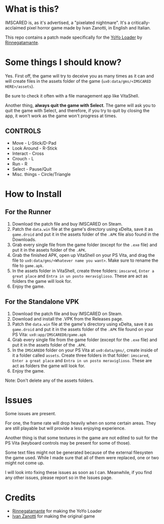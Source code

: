 # What is this?
IMSCARED is, as it's advertised, a "pixelated nightmare". It's a critically-acclaimed pixel horror game made by Ivan Zanotti, in English and Italian.

This repo contains a patch made specifically for the [YoYo Loader](https://github.com/Rinnegatamante/yoyoloader_vita) by [Rinnegatamante](https://github.com/Rinnegatamante).

# Some things I should know?
Yes. First off, the game will try to deceive you as many times as it can and will create files in the assets folder of the game (`ux0:data/gms/<IMSCARED HERE>/assets`).

Be sure to check it often with a file management app like VitaShell. 

Another thing, **always quit the game with Select**. The game will ask you to quit the game with Select, and therefore, if you try to quit by closing the app, it won't work as the game won't progress at times.

## CONTROLS
- Move - L-Stick/D-Pad
- Look Around - R-Stick
- Interact - Cross
- Crouch - L
- Run - R
- Select - Pause/Quit
- Misc. things - Circle/Triangle

# How to Install
## For the Runner
1. Download the patch file and buy IMSCARED on Steam.
2. Patch the `data.win` file at the game's directory using xDelta, save it as `game.droid` and put it in the assets folder of the `.APK` file also found in the Downloads.
3. Grab every single file from the game folder (except for the `.exe` file) and put it in the assets folder of the `.APK`.
4. Grab the finished APK, open up VitaShell on your PS Vita, and drag the file to `ux0:data/gms/<Whatever name you want>`. Make sure to rename the file to `game.apk`.
5. In the assets folder in VitaShell, create three folders: `imscared`, `Enter a great place` and `Entra in un posto meraviglioso`. These are act as folders the game will look for.
6. Enjoy the game.

## For the Standalone VPK

1. Download the patch file and buy IMSCARED on Steam.
2. Download and install the .VPK from the Releases page.
3. Patch the `data.win` file at the game's directory using xDelta, save it as `game.droid` and put it in the assets folder of the `.APK` file found on your PS Vita: ``ux0:app/IMSCARED0/game.apk``
4. Grab every single file from the game folder (except for the `.exe` file) and put it in the assets folder of the `.APK`.
6. In the ``IMSCARED0`` folder on your PS Vita at ``ux0:data/gms/``, create inside of it a folder called ``assets``. Create three folders in that folder: `imscared`, `Enter a great place` and `Entra in un posto meraviglioso`. These are act as folders the game will look for.
7. Enjoy the game.

Note: Don't delete any of the assets folders.

# Issues
Some issues are present.

For one, the frame rate will drop heavily when on some certain areas. They are still playable but will provide a less enjoying experience.

Another thing is that some textures in the game are not edited to suit for the PS Vita (keyboard controls may be present for some of those).

Some text files might not be generated because of the external filesysten the game used. While I made sure that all of them were replaced, one or two might not come up.

I will look into fixing these issues as soon as I can. Meanwhile, if you find any other issues, please report so in the Issues page.

# Credits
- [Rinnegatamante](https://github.com/Rinnegatamante) for making the YoYo Loader
- [Ivan Zanotti](https://twitter.com/mymadnessworks?lang=en) for making the original game
